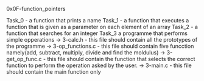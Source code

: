 0x0F-function_pointers

Task_0 - a function that prints a name
Task_1 - a function that executes a function that is given as a parameter on each element of an array
Task_2 - a function that searches for an integer
Task_3
a programme that performs simple opperations
-> 3-calc.h - this file should contain all the prototypes of the programme
-> 3-op_functions.c - this file should contain five funcction namely(add, subtract, multiply, divide and find the moldulus)
-> 3-get_op_func.c - this file should contain the function that selects the correct function to perform the operation asked by the user.
-> 3-main.c - this file should contain the main function only
